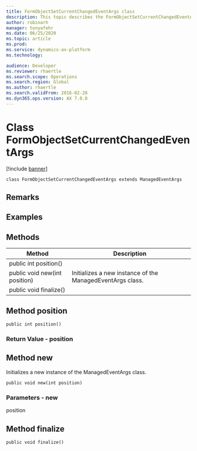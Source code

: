 ```yaml
---
title: FormObjectSetCurrentChangedEventArgs class
description: This topic describes the FormObjectSetCurrentChangedEventArgs class.
author: robinarh
manager: tonyafehr
ms.date: 06/25/2020
ms.topic: article
ms.prod: 
ms.service: dynamics-ax-platform
ms.technology: 

audience: Developer
ms.reviewer: rhaertle
ms.search.scope: Operations
ms.search.region: Global
ms.author: rhaertle
ms.search.validFrom: 2016-02-28
ms.dyn365.ops.version: AX 7.0.0
---
```


# Class FormObjectSetCurrentChangedEventArgs

[!include [banner](../includes/banner.md)]

```xpp
class FormObjectSetCurrentChangedEventArgs extends ManagedEventArgs
```

## Remarks

## Examples

## Methods

| Method                        | Description                                               |
|-------------------------------|-----------------------------------------------------------|
| public int position()         |                                                           |
| public void new(int position) | Initializes a new instance of the ManagedEventArgs class. |
| public void finalize()        |                                                           |

## Method position

```xpp
public int position()
```

### Return Value - position

## Method new

Initializes a new instance of the ManagedEventArgs class.

```xpp
public void new(int position)
```

### Parameters - new

position  

## Method finalize

```xpp
public void finalize()
```

